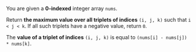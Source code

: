 You are given a **0-indexed** integer array `nums`.

Return **the maximum value over all triplets of indices** `(i, j, k)` such that `i < j < k`. If all such triplets have a negative value, return `0`.

The **value of a triplet of indices** `(i, j, k)` is equal to `(nums[i] - nums[j]) * nums[k]`.